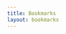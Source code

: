 ```yaml
---
title: Bookmarks
layout: bookmarks
---
```


<!--
References
https://pudymody.netlify.app/blog/2019-08-20-managing-bookmarks-with-hugo/
https://gohugo.io/templates/introduction/
https://gohugo.io/functions/
-->

